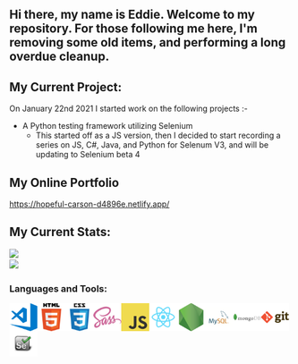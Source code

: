 ## Hi there, my name is Eddie. Welcome to my repository. For those following me here, I'm removing some old items, and performing a long overdue cleanup.

## My Current Project:  
On January 22nd 2021 I started work on the following projects :-
- A Python testing framework utilizing Selenium
    - This started off as a JS version, then I decided to start recording a series on JS, C#, Java, and Python for Selenum V3, and will be updating to Selenium beta 4
    
## My Online Portfolio
https://hopeful-carson-d4896e.netlify.app/

## My Current Stats:
![](https://github-readme-stats.vercel.app/api?username=SaundersEddie&show_icons=true&theme=radical)<br>
![](https://github-readme-stats.vercel.app/api/top-langs/?username=SaundersEddie&show_icons=true&theme=radical)

### Languages and Tools:

<img align="left" alt="Visual Studio Code" width="50px" src="https://github.com/SaundersEddie/SaundersEddie/blob/master/visual-studio-code.png?raw=true" />
<img align="left" alt="HTML5" width="50px" src="https://github.com/SaundersEddie/SaundersEddie/blob/master/html.png?raw=true" />
<img align="left" alt="CSS3" width="50px" src="https://github.com/SaundersEddie/SaundersEddie/blob/master/css.png?raw=true" />
<img align="left" alt="Sass" width="50px" src="https://github.com/SaundersEddie/SaundersEddie/blob/master/sass.png?raw=true" />
<img align="left" alt="JavaScript" width="50px" src="https://github.com/SaundersEddie/SaundersEddie/blob/master/javascript.png?raw=true" />
<img align="left" alt="React" width="50px" src="https://github.com/SaundersEddie/SaundersEddie/blob/master/react.png?raw=true" />
<img align="left" alt="Node.js" width="50px" src="https://github.com/SaundersEddie/SaundersEddie/blob/master/nodejs.png?raw=true" />
<img align="left" alt="MySQL" width="50px" src="https://github.com/SaundersEddie/SaundersEddie/blob/master/mysql.png?raw=true" />
<img align="left" alt="MongoDB" width="50px" src="https://github.com/SaundersEddie/SaundersEddie/blob/master/mongodb.png?raw=true" />
<img align="left" alt="Git" width="50px" src="https://github.com/SaundersEddie/SaundersEddie/blob/master/git.png?raw=true" />
<img align="left" alt="Selenium" width="50px" src="https://github.com/SaundersEddie/SaundersEddie/blob/master/selenium-logo.png?raw=true" />
<br />
<br />

[website]: https://eddie-saunders.herokuapp.com/
[twitter]: https://twitter.com
[linkedin]: https://linkedin.com/in/
